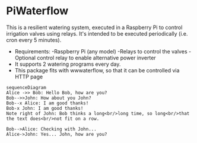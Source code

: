 # PiWaterflow
This is a resilient watering system, executed in a Raspberry Pi to control irrigation valves using relays.
It's intended to be executed periodically (i.e. cron every 5 minutes).
- Requirements:
  -Raspberry Pi (any model)
  -Relays to control the valves
  -Optional control relay to enable alternative power inverter
- It supports 2 watering programs every day.
- This package fits with wwwaterflow, so that it can be controlled via HTTP page

```mermaid
sequenceDiagram
Alice ->> Bob: Hello Bob, how are you?
Bob-->>John: How about you John?
Bob--x Alice: I am good thanks!
Bob-x John: I am good thanks!
Note right of John: Bob thinks a long<br/>long time, so long<br/>that the text does<br/>not fit on a row.

Bob-->Alice: Checking with John...
Alice->John: Yes... John, how are you?
